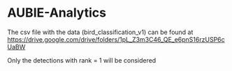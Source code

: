 # AUBIE-Analytics
The csv file with the data (bird_classification_v1) can be found at
https://drive.google.com/drive/folders/1pL_Z3m3C46_QE_e6pnS16rzUSP6cUaBW



Only the detections with rank = 1 will be considered
